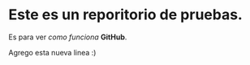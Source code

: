 # Este es un reporitorio de pruebas.

Es para ver *como funciona* **GitHub**.

Agrego esta nueva linea :) 
